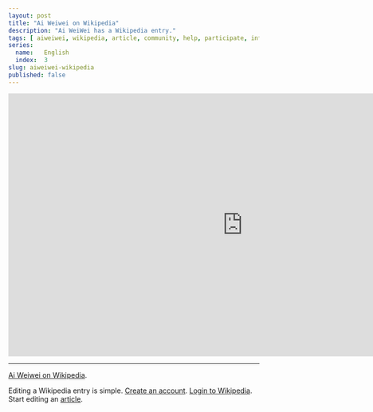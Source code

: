 ```yaml
---
layout: post
title: "Ai Weiwei on Wikipedia"
description: "Ai WeiWei has a Wikipedia entry."
tags: [ aiweiwei, wikipedia, article, community, help, participate, information ]
series:
  name:   English
  index:  3
slug: aiweiwei-wikipedia
published: false
---
```


&#x20;<iframe src="http://en.wikipedia.org/wiki/Ai_Weiwei" width="940" height="528" frameborder="0"> </iframe>

- - -

[Ai Weiwei on Wikipedia](http://en.wikipedia.org/wiki/Ai_Weiwei).

Editing a Wikipedia entry is simple. [Create an account](http://en.wikipedia.org/w/index.php?title=Special:UserLogin&returnto=Ai+Weiwei). [Login to Wikipedia](http://en.wikipedia.org/w/index.php?title=Special:UserLogin&returnto=Ai+Weiwei). Start editing an [article](http://en.wikipedia.org/wiki/Ai_Weiwei]).
